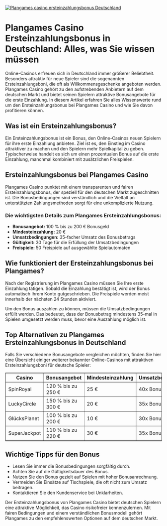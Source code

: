 [![Plangames casino ersteinzahlungsbonus Deutschland](https://123-caf.pages.dev/gitsignup.png)](https://vrmoo.ru/Bt82HjjY)

<h1>Plangames Casino Ersteinzahlungsbonus in Deutschland: Alles, was Sie wissen müssen</h1>  <p>Online-Casinos erfreuen sich in Deutschland immer größerer Beliebtheit. Besonders attraktiv für neue Spieler sind die sogenannten Ersteinzahlungsboni, die oft als Willkommensgeschenke angeboten werden. Plangames Casino gehört zu den aufstrebenden Anbietern auf dem deutschen Markt und bietet seinen Spielern attraktive Bonusangebote für die erste Einzahlung. In diesem Artikel erfahren Sie alles Wissenswerte rund um den Ersteinzahlungsbonus bei Plangames Casino und wie Sie davon profitieren können.</p>  <h2>Was ist ein Ersteinzahlungsbonus?</h2>  <p>Ein Ersteinzahlungsbonus ist ein Bonus, den Online-Casinos neuen Spielern für ihre erste Einzahlung anbieten. Ziel ist es, den Einstieg im Casino attraktiver zu machen und den Spielern mehr Spielkapital zu geben. Typischerweise handelt es sich um einen prozentualen Bonus auf die erste Einzahlung, manchmal kombiniert mit zusätzlichen Freispielen.</p>  <h2>Ersteinzahlungsbonus bei Plangames Casino</h2>  <p>Plangames Casino punktet mit einem transparenten und fairen Ersteinzahlungsbonus, der speziell für den deutschen Markt zugeschnitten ist. Die Bonusbedingungen sind verständlich und die Vielfalt an unterstützten Zahlungsmethoden sorgt für eine unkomplizierte Nutzung.</p>  <h3>Die wichtigsten Details zum Plangames Ersteinzahlungsbonus:</h3>  <ul>   <li><strong>Bonusangebot:</strong> 100 % bis zu 200 € Bonusgeld</li>   <li><strong>Mindesteinzahlung:</strong> 20 €</li>   <li><strong>Umsatzbedingungen:</strong> 35-facher Umsatz des Bonusbetrags</li>   <li><strong>Gültigkeit:</strong> 30 Tage für die Erfüllung der Umsatzbedingungen</li>   <li><strong>Freispiele:</strong> 50 Freispiele auf ausgewählte Spielautomaten</li> </ul>  <h2>Wie funktioniert der Ersteinzahlungsbonus bei Plangames?</h2>  <p>Nach der Registrierung im Plangames Casino müssen Sie Ihre erste Einzahlung tätigen. Sobald die Einzahlung bestätigt ist, wird der Bonus automatisch Ihrem Konto gutgeschrieben. Die Freispiele werden meist innerhalb der nächsten 24 Stunden aktiviert.</p>  <p>Um den Bonus auszahlen zu können, müssen die Umsatzbedingungen erfüllt werden. Das bedeutet, dass der Bonusbetrag mindestens 35-mal in Spielen umgesetzt werden muss, bevor eine Auszahlung möglich ist.</p>  <h2>Top Alternativen zu Plangames Ersteinzahlungsbonus in Deutschland</h2>  <p>Falls Sie verschiedene Bonusangebote vergleichen möchten, finden Sie hier eine Übersicht einiger weiterer bekannter Online-Casinos mit attraktiven Ersteinzahlungsboni für deutsche Spieler:</p>  <table border="1" cellpadding="6" cellspacing="0">   <thead>     <tr>       <th>Casino</th>       <th>Bonusangebot</th>       <th>Mindesteinzahlung</th>       <th>Umsatzbedingungen</th>       <th>Freispiele</th>     </tr>   </thead>   <tbody>     <tr>       <td>SpinRoyal</td>       <td>120 % bis zu 250 €</td>       <td>25 €</td>       <td>40x Bonus</td>       <td>30 Freispiele</td>     </tr>     <tr>       <td>LuckyCircle</td>       <td>150 % bis zu 300 €</td>       <td>20 €</td>       <td>35x Bonus</td>       <td>20 Freispiele</td>     </tr>     <tr>       <td>GlücksPlanet</td>       <td>100 % bis zu 200 €</td>       <td>10 €</td>       <td>30x Bonus</td>       <td>40 Freispiele</td>     </tr>     <tr>       <td>SuperJackpot</td>       <td>110 % bis zu 220 €</td>       <td>30 €</td>       <td>35x Bonus</td>       <td>50 Freispiele</td>     </tr>   </tbody> </table>  <h2>Wichtige Tipps für den Bonus</h2>  <ul>   <li>Lesen Sie immer die Bonusbedingungen sorgfältig durch.</li>   <li>Achten Sie auf die Gültigkeitsdauer des Bonus.</li>   <li>Nutzen Sie den Bonus gezielt auf Spielen mit hoher Bonusanrechnung.</li>   <li>Vermeiden Sie Einsätze auf Tischspiele, die oft nicht zum Umsatz beitragen.</li>   <li>Kontaktieren Sie den Kundenservice bei Unklarheiten.</li> </ul>  <p>Der Ersteinzahlungsbonus von Plangames Casino bietet deutschen Spielern eine attraktive Möglichkeit, das Casino risikofreier kennenzulernen. Mit fairen Bedingungen und einem verständlichen Bonusmodell gehört Plangames zu den empfehlenswerten Optionen auf dem deutschen Markt.</p>